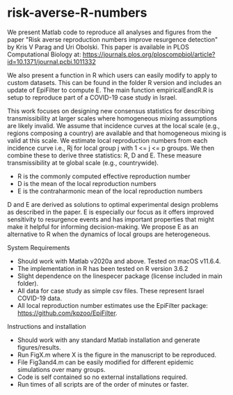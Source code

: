 # risk-averse-R-numbers

We present Matlab code to reproduce all analyses and figures from the paper "Risk averse reproduction numbers improve resurgence detection" by Kris V Parag and Uri Obolski. This paper is available in PLOS Computational Biology at: https://journals.plos.org/ploscompbiol/article?id=10.1371/journal.pcbi.1011332

We also present a function in R which users can easily modify to apply to custom datasets. This can be found in the folder R version and includes an update of EpiFilter to compute E. The main function empiricalEandR.R is setup to reproduce part of a COVID-19 case study in Israel.

This work focuses on designing new consensus statistics for describing transmissibility at larger scales where homogeneous mixing assumptions are likely invalid. We assume that incidence curves at the local scale (e.g., regions composing a country) are available and that homogeneous mixing is valid at this scale. We estimate local reproduction numbers from each incidence curve i.e., Rj for local group j with 1 <= j <= p groups. We then combine these to derive three statistics: R, D and E. These measure transmissibility at te global scale (e.g., countrywide).

- R is the commonly computed effective reproduction number
- D is the mean of the local reproduction numbers
- E is the contraharmonic mean of the local reproduction numbers

D and E are derived as solutions to optimal experimental design problems as described in the paper. E is especially our focus as it offers improved sensitivity to resurgence events and has important properties that might make it helpful for informing decision-making. We propose E as an alternative to R when the dynamics of local groups are heterogeneous.

System Requirements
- Should work with Matlab v2020a and above. Tested on macOS v11.6.4.
- The implementation in R has been tested on R version 3.6.2
- Slight dependence on the linespecer package (license included in main folder).
- All data for case study as simple csv files. These represent Israel COVID-19 data.
- All local reproduction number estimates use the EpiFilter package: https://github.com/kpzoo/EpiFilter.

Instructions and installation
- Should work with any standard Matlab installation and generate figures/results.
- Run FigX.m where X is the figure in the manuscript to be reproduced.
- File Fig3and4.m can be easily modified for different epidemic simulations over many groups.
- Code is self contained so no external installations required.
- Run times of all scripts are of the order of minutes or faster.

